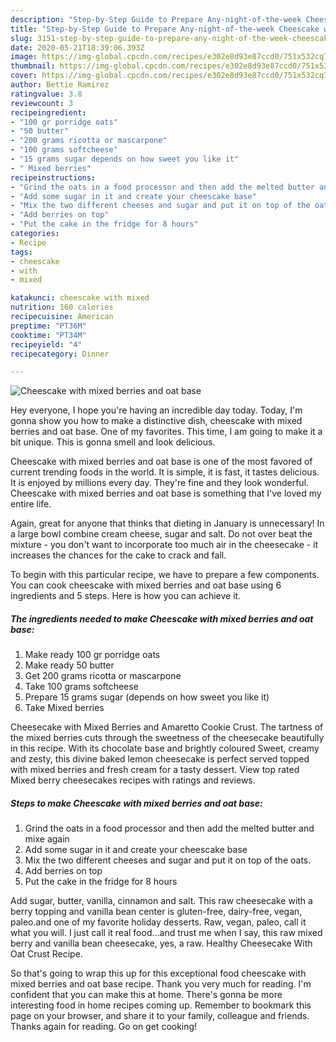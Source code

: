 ```yaml
---
description: "Step-by-Step Guide to Prepare Any-night-of-the-week Cheescake with mixed berries and oat base"
title: "Step-by-Step Guide to Prepare Any-night-of-the-week Cheescake with mixed berries and oat base"
slug: 3151-step-by-step-guide-to-prepare-any-night-of-the-week-cheescake-with-mixed-berries-and-oat-base
date: 2020-05-21T18:39:06.393Z
image: https://img-global.cpcdn.com/recipes/e302e8d93e87ccd0/751x532cq70/cheescake-with-mixed-berries-and-oat-base-recipe-main-photo.jpg
thumbnail: https://img-global.cpcdn.com/recipes/e302e8d93e87ccd0/751x532cq70/cheescake-with-mixed-berries-and-oat-base-recipe-main-photo.jpg
cover: https://img-global.cpcdn.com/recipes/e302e8d93e87ccd0/751x532cq70/cheescake-with-mixed-berries-and-oat-base-recipe-main-photo.jpg
author: Bettie Ramirez
ratingvalue: 3.8
reviewcount: 3
recipeingredient:
- "100 gr porridge oats"
- "50 butter"
- "200 grams ricotta or mascarpone"
- "100 grams softcheese"
- "15 grams sugar depends on how sweet you like it"
- " Mixed berries"
recipeinstructions:
- "Grind the oats in a food processor and then add the melted butter and mixe again"
- "Add some sugar in it and create your cheescake base"
- "Mix the two different cheeses and sugar and put it on top of the oats."
- "Add berries on top"
- "Put the cake in the fridge for 8 hours"
categories:
- Recipe
tags:
- cheescake
- with
- mixed

katakunci: cheescake with mixed 
nutrition: 160 calories
recipecuisine: American
preptime: "PT36M"
cooktime: "PT34M"
recipeyield: "4"
recipecategory: Dinner

---
```



![Cheescake with mixed berries and oat base](https://img-global.cpcdn.com/recipes/e302e8d93e87ccd0/751x532cq70/cheescake-with-mixed-berries-and-oat-base-recipe-main-photo.jpg)

Hey everyone, I hope you're having an incredible day today. Today, I'm gonna show you how to make a distinctive dish, cheescake with mixed berries and oat base. One of my favorites. This time, I am going to make it a bit unique. This is gonna smell and look delicious.

Cheescake with mixed berries and oat base is one of the most favored of current trending foods in the world. It is simple, it is fast, it tastes delicious. It is enjoyed by millions every day. They're fine and they look wonderful. Cheescake with mixed berries and oat base is something that I've loved my entire life.

Again, great for anyone that thinks that dieting in January is unnecessary! In a large bowl combine cream cheese, sugar and salt. Do not over beat the mixture - you don&#39;t want to incorporate too much air in the cheesecake - it increases the chances for the cake to crack and fall.


To begin with this particular recipe, we have to prepare a few components. You can cook cheescake with mixed berries and oat base using 6 ingredients and 5 steps. Here is how you can achieve it.

<!--inarticleads1-->

##### The ingredients needed to make Cheescake with mixed berries and oat base:

1. Make ready 100 gr porridge oats
1. Make ready 50 butter
1. Get 200 grams ricotta or mascarpone
1. Take 100 grams softcheese
1. Prepare 15 grams sugar (depends on how sweet you like it)
1. Take  Mixed berries


Cheesecake with Mixed Berries and Amaretto Cookie Crust. The tartness of the mixed berries cuts through the sweetness of the cheesecake beautifully in this recipe. With its chocolate base and brightly coloured Sweet, creamy and zesty, this divine baked lemon cheesecake is perfect served topped with mixed berries and fresh cream for a tasty dessert. View top rated Mixed berry cheesecakes recipes with ratings and reviews. 

<!--inarticleads2-->

##### Steps to make Cheescake with mixed berries and oat base:

1. Grind the oats in a food processor and then add the melted butter and mixe again
1. Add some sugar in it and create your cheescake base
1. Mix the two different cheeses and sugar and put it on top of the oats.
1. Add berries on top
1. Put the cake in the fridge for 8 hours


Add sugar, butter, vanilla, cinnamon and salt. This raw cheesecake with a berry topping and vanilla bean center is gluten-free, dairy-free, vegan, paleo.and one of my favorite holiday desserts. Raw, vegan, paleo, call it what you will. I just call it real food…and trust me when I say, this raw mixed berry and vanilla bean cheesecake, yes, a raw. Healthy Cheesecake With Oat Crust Recipe. 

So that's going to wrap this up for this exceptional food cheescake with mixed berries and oat base recipe. Thank you very much for reading. I'm confident that you can make this at home. There's gonna be more interesting food in home recipes coming up. Remember to bookmark this page on your browser, and share it to your family, colleague and friends. Thanks again for reading. Go on get cooking!
